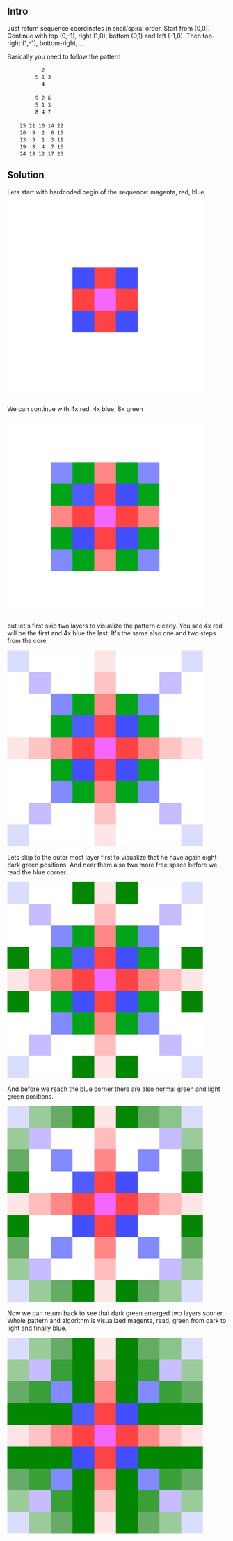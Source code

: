 Intro
-----
Just return sequence coordinates in snail/spiral order. Start 
from  (0,0). Continue with top (0,-1), right (1,0), bottom (0,1) and 
left (-1,0). Then top-right (1,-1), bottom-right, ...

Basically you need to follow the pattern

````
           2
         5 1 3
           4  

         9 2 6
         5 1 3
         8 4 7

    25 21 10 14 22
    20  9  2  6 15
    13  5  1  3 11
    19  8  4  7 16
    24 18 12 17 23

````

Solution
--------
Lets start with hardcoded begin of the sequence: magenta, red, blue.

![3x3](./vis-3x3.png)

We can continue with 4x red, 4x blue, 8x green

![5x5](./vis-5x5.png)

but let's first skip two layers to visualize the pattern clearly. You 
see 4x red will be the first and 4x blue the last. It's the same also
one and two steps from the core.

![9x9-a](./vis-9x9-a.png)

Lets skip to the outer most layer first to visualize that he have again
eight dark green positions. And near them also two more free space
before we read the blue corner.

![9x9-b](./vis-9x9-b.png)

And before we reach the blue corner there are also normal green and
light green positions.

![9x9-c](./vis-9x9-c.png)

Now we can return back to see that dark green emerged two layers sooner.
Whole pattern and algorithm is visualized magenta, read, green from dark
to light and finally blue.

![9x9](./vis-9x9.png)
